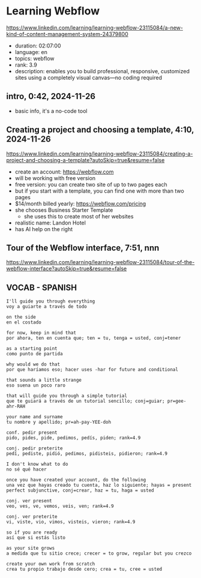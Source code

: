 # Learning Webflow

https://www.linkedin.com/learning/learning-webflow-23115084/a-new-kind-of-content-management-system-24379800

- duration: 02:07:00
- language: en
- topics: webflow
- rank: 3.9
- description: enables you to build professional, responsive, customized sites using a completely visual canvas—no coding required

## intro, 0:42, 2024-11-26

- basic info, it's a no-code tool

## Creating a project and choosing a template, 4:10, 2024-11-26

https://www.linkedin.com/learning/learning-webflow-23115084/creating-a-project-and-choosing-a-template?autoSkip=true&resume=false

- create an account: https://webflow.com
- will be working with free version
- free version: you can create two site of up to two pages each
- but if you start with a template, you can find one with more than two pages
- $14/month billed yearly: https://webflow.com/pricing
- she chooses Business Starter Template
  - she uses this to create most of her websites
- realistic name: Landon Hotel
- has AI help on the right

##  Tour of the Webflow interface, 7:51, nnn

https://www.linkedin.com/learning/learning-webflow-23115084/tour-of-the-webflow-interface?autoSkip=true&resume=false

## VOCAB - SPANISH

```
I'll guide you through everything
voy a guiarte a través de todo

on the side
en el costado

for now, keep in mind that
por ahora, ten en cuenta que; ten = tu, tenga = usted, conj=tener

as a starting point
como punto de partida

why would we do that
por que haríamos eso; hacer uses -har for future and conditional

that sounds a little strange
eso suena un poco raro

that will guide you through a simple tutorial
que te guiará a través de un tutorial sencillo; conj=guiar; pr=gee-ahr-RAH

your name and surname
tu nombre y apellido; pr=ah-pay-YEE-doh

conf. pedir present
pido, pides, pide, pedimos, pedís, piden; rank=4.9

conj. pedir preterite
pedí, pediste, pidió, pedimos, pidisteis, pidieron; rank=4.9

I don't know what to do
no sé qué hacer

once you have created your account, do the following
una vez que hayas creado tu cuenta, haz lo siguiente; hayas = present perfect subjunctive, conj=crear, haz = tu, haga = usted

conj. ver present
veo, ves, ve, vemos, veis, ven; rank=4.9

conj. ver preterite
vi, viste, vio, vimos, visteis, vieron; rank=4.9

so if you are ready
así que si estás listo

as your site grows
a medida que tu sitio crece; crecer = to grow, regular but you crezco

create your own work from scratch
crea tu propio trabajo desde cero; crea = tu, cree = usted
```
